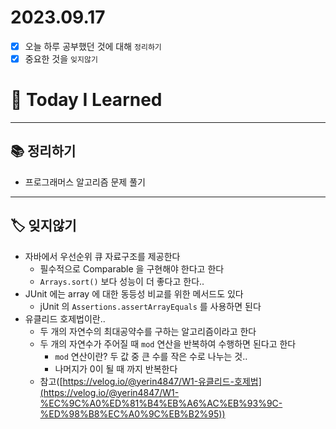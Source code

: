 # 2023.09.17

- [x] 오늘 하루 공부했던 것에 대해 `정리하기`
- [x] 중요한 것을 `잊지않기`

# 🚩 Today I Learned

---

## 📚 정리하기

- 프로그래머스 알고리즘 문제 풀기

---

## 🏷 잊지않기

- 자바에서 우선순위 큐 자료구조를 제공한다
  - 필수적으로 Comparable 을 구현해야 한다고 한다
  - `Arrays.sort()` 보다 성능이 더 좋다고 한다..
- JUnit 에는 array 에 대한 동등성 비교를 위한 메서드도 있다
  - jUnit 의 `Assertions.assertArrayEquals` 를 사용하면 된다
- 유클리드 호제법이란..
  - 두 개의 자연수의 최대공약수를 구하는 알고리즘이라고 한다
  - 두 개의 자연수가 주어질 때 `mod` 연산을 반복하여 수행하면 된다고 한다
    - `mod` 연산이란? 두 값 중 큰 수를 작은 수로 나누는 것..
    - 나머지가 0이 될 때 까지 반복한다
  - 참고([https://velog.io/@yerin4847/W1-유클리드-호제법](https://velog.io/@yerin4847/W1-%EC%9C%A0%ED%81%B4%EB%A6%AC%EB%93%9C-%ED%98%B8%EC%A0%9C%EB%B2%95))
